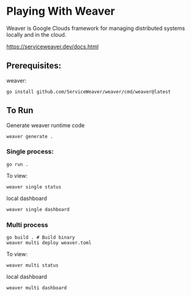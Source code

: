# Playing With Weaver

Weaver is Google Clouds framework for managing distributed systems locally and
in the cloud.

https://serviceweaver.dev/docs.html

## Prerequisites:

weaver:
```
go install github.com/ServiceWeaver/weaver/cmd/weaver@latest
```

## To Run

Generate weaver runtime code

```
weaver generate .
```

### Single process:

```
go run .
```

To view:
```
weaver single status
```
local dashboard
```
weaver single dashboard
```

### Multi process


```
go build . # Build binary
weaver multi deploy weaver.toml
```

To view:
```
weaver multi status
```
local dashboard
```
weaver multi dashboard
```

